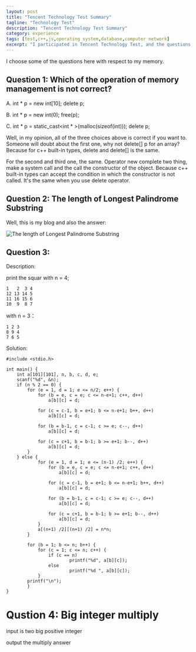 ```yaml
---
layout: post
title: "Tencent Technology Test Summary"
tagline: "Technology Test"
description: "Tencent Technology Test Summary"
category: experience
tags: [test,c++,js,operating system,database,computer network]
excerpt: "I participated in Tencent Technology Test, and the questions covers most of the knowledge of CS including programming language, operating system, database, computer network, data structure and algorithm and computer architecture"
---
```


I choose some of the questions here with respect to my memory.

## Question 1: Which of the operation of memory management is not correct?

A.
  int * p = new int[10];
  delete p;

B.
  int * p = new int(0);
  free(p);

C.
  int * p = static_cast<int * >(malloc(sizeof(int)));
  delete p;

Well, in my opinion, all of the three choices above is correct if you want to.
Someone will doubt about the first one, why not delete[] p for an array?
Because for c++ built-in types, delete and delete[] is the same.

For the second and third one, the same.
Operator new complete two thing, make a system call and the call the constructor of the object. Because c++ built-in types can accept the condition in which the constructor is not called. It's the same when you use delete operator.

## Question 2: The length of Longest Palindrome Substring

Well, this is my blog and also the answer:

![The length of Longest Palindrome Substring ](http://my.oschina.net/yejq08/blog/415675)

## Question 3:

Description:

print the squar with n = 4;

    1   2  3 4
    12 13 14 5
    11 16 15 6
    10  9  8 7

with n = 3：

    1 2 3
    8 9 4
    7 6 5

Solution:

    #include <stdio.h>

    int main() {
        int a[101][101], n, b, c, d, e;
        scanf("%d", &n);
        if (n % 2 == 0) {
            for (e = 1, d = 1; e <= n/2; e++) {
                for (b = e, c = e; c <= n-e+1; c++, d++)
                    a[b][c] = d;

                for (c = c-1, b = e+1; b <= n-e+1; b++, d++)
                    a[b][c] = d;

                for (b = b-1, c = c-1; c >= e; c--, d++)
                    a[b][c] = d;

                for (c = c+1, b = b-1; b >= e+1; b--, d++)
                    a[b][c] = d;
            }
        } else {
                for (e = 1, d = 1; e <= (n-1) /2; e++) {
                    for (b = e, c = e; c <= n-e+1; c++, d++)
                        a[b][c] = d;

                    for (c = c-1, b = e+1; b <= n-e+1; b++, d++)
                        a[b][c] = d;

                    for (b = b-1, c = c-1; c >= e; c--, d++)
                        a[b][c] = d;

                    for (c = c+1, b = b-1; b >= e+1; b--, d++)
                        a[b][c] = d;
                }
                a[(n+1) /2][(n+1) /2] = n*n;
            }

            for (b = 1; b <= n; b++) {
                for (c = 1; c <= n; c++) {
                    if (c == n)
                            printf("%d", a[b][c]);
                    else
                            printf("%d ", a[b][c]);
                }
            printf("\n");
            }
    }

# Qustion 4: Big integer multiply

input is two big positive integer

output the multiply answer

